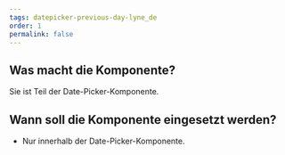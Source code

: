 ```yaml
---
tags: datepicker-previous-day-lyne_de
order: 1
permalink: false
---
```


## Was macht die Komponente?
Sie ist Teil der Date-Picker-Komponente.

## Wann soll die Komponente eingesetzt werden?
* Nur innerhalb der Date-Picker-Komponente.
